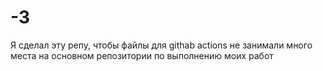 # -3
Я сделал эту репу, чтобы файлы для githab actions не занимали много места на основном репозитории по выполнению моих работ
